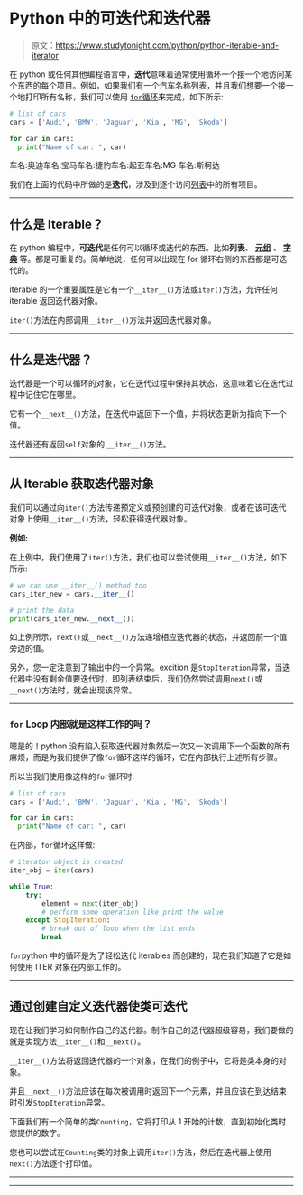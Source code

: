 # Python 中的可迭代和迭代器

> 原文：<https://www.studytonight.com/python/python-iterable-and-iterator>

在 python 或任何其他编程语言中，**迭代**意味着通常使用循环一个接一个地访问某个东西的每个项目。例如，如果我们有一个汽车名称列表，并且我们想要一个接一个地打印所有名称，我们可以使用 [`for`循环](looping-in-python)来完成，如下所示:

```py
# list of cars
cars = ['Audi', 'BMW', 'Jaguar', 'Kia', 'MG', 'Skoda']

for car in cars:
  print("Name of car: ", car)
```

车名:奥迪车名:宝马车名:捷豹车名:起亚车名:MG 车名:斯柯达

我们在上面的代码中所做的是**迭代**，涉及到逐个访问[列表](lists-in-python)中的所有项目。

* * *

## 什么是 Iterable？

在 python 编程中，**可迭代**是任何可以循环或迭代的东西。比如**列表**、 **[元组](tuples-in-python)** 、 **[字典](dictionaries-in-python)** 等。都是可重复的。简单地说，任何可以出现在 for 循环右侧的东西都是可迭代的。

iterable 的一个重要属性是它有一个`__iter__()`方法或`iter()`方法，允许任何 iterable 返回迭代器对象。

`iter()`方法在内部调用`__iter__()`方法并返回迭代器对象。

* * *

## 什么是迭代器？

迭代器是一个可以循环的对象，它在迭代过程中保持其状态，这意味着它在迭代过程中记住它在哪里。

它有一个`__next__()`方法，在迭代中返回下一个值，并将状态更新为指向下一个值。

迭代器还有返回`self`对象的 `__iter__()`方法。

* * *

## 从 Iterable 获取迭代器对象

我们可以通过向`iter()`方法传递预定义或预创建的可迭代对象，或者在该可迭代对象上使用`__iter__()`方法，轻松获得迭代器对象。

**例如:**

在上例中，我们使用了`iter()`方法，我们也可以尝试使用`__iter__()`方法，如下所示:

```py
# we can use __iter__() method too
cars_iter_new = cars.__iter__()

# print the data
print(cars_iter_new.__next__())
```

如上例所示，`next()`或`__next__()`方法递增相应迭代器的状态，并返回前一个值旁边的值。

另外，您一定注意到了输出中的一个异常。excition 是`StopIteration`异常，当迭代器中没有剩余值要迭代时，即列表结束后，我们仍然尝试调用`next()`或`__next()`方法时，就会出现该异常。

* * *

### `for` Loop 内部就是这样工作的吗？

嗯是的！python 没有陷入获取迭代器对象然后一次又一次调用下一个函数的所有麻烦，而是为我们提供了像`for`循环这样的循环，它在内部执行上述所有步骤。

所以当我们使用像这样的`for`循环时:

```py
# list of cars
cars = ['Audi', 'BMW', 'Jaguar', 'Kia', 'MG', 'Skoda']

for car in cars:
  print("Name of car: ", car)
```

在内部，`for`循环这样做:

```py
# iterator object is created
iter_obj = iter(cars)

while True:
	try:
		element = next(iter_obj)
		# perform some operation like print the value
	except StopIteration:
	    # break out of loop when the list ends 
		break
```

`for`python 中的循环是为了轻松迭代 iterables 而创建的，现在我们知道了它是如何使用 ITER 对象在内部工作的。

* * *

## 通过创建自定义迭代器使类可迭代

现在让我们学习如何制作自己的迭代器。制作自己的迭代器超级容易，我们要做的就是实现方法`__iter__()`和`__next()`。

`__iter__()`方法将返回迭代器的一个对象，在我们的例子中，它将是类本身的对象。

并且`__next__()`方法应该在每次被调用时返回下一个元素，并且应该在到达结束时引发`StopIteration`异常。

下面我们有一个简单的类`Counting`，它将打印从 1 开始的计数，直到初始化类时您提供的数字。

您也可以尝试在`Counting`类的对象上调用`iter()`方法，然后在迭代器上使用`next()`方法逐个打印值。

* * *

* * *